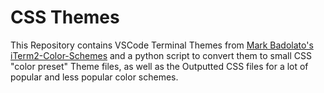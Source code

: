 # CSS Themes
This Repository contains VSCode Terminal Themes from [Mark Badolato's](https://github.com/mbadolato) [iTerm2-Color-Schemes](https://github.com/mbadolato/iTerm2-Color-Schemes) and a python script to convert them to small CSS "color preset" Theme files, as well as the Outputted CSS files for a lot of popular and less popular color schemes.